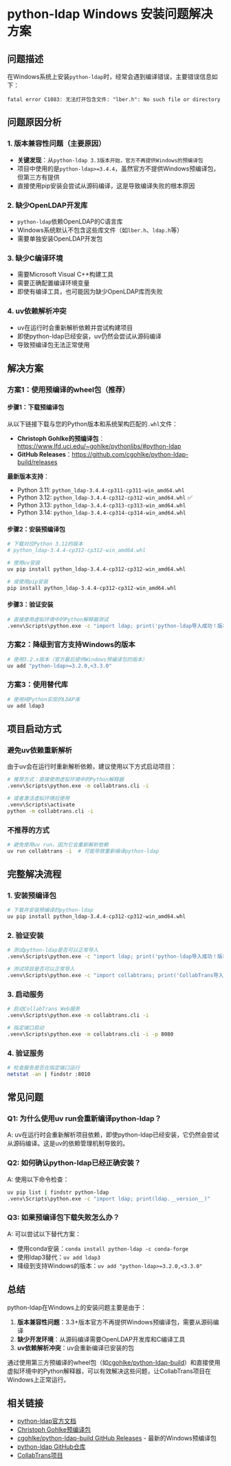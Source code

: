 # python-ldap Windows 安装问题解决方案

## 问题描述

在Windows系统上安装`python-ldap`时，经常会遇到编译错误，主要错误信息如下：

```
fatal error C1083: 无法打开包含文件: "lber.h": No such file or directory
```

## 问题原因分析

### 1. 版本兼容性问题（主要原因）
- **关键发现**：从`python-ldap 3.3版本开始，官方不再提供Windows的预编译包`
- 项目中使用的是`python-ldap>=3.4.4`，虽然官方不提供Windows预编译包，但第三方有提供
- 直接使用pip安装会尝试从源码编译，这是导致编译失败的根本原因

### 2. 缺少OpenLDAP开发库
- `python-ldap`依赖OpenLDAP的C语言库
- Windows系统默认不包含这些库文件（如`lber.h`、`ldap.h`等）
- 需要单独安装OpenLDAP开发包

### 3. 缺少C编译环境
- 需要Microsoft Visual C++构建工具
- 需要正确配置编译环境变量
- 即使有编译工具，也可能因为缺少OpenLDAP库而失败

### 4. uv依赖解析冲突
- uv在运行时会重新解析依赖并尝试构建项目
- 即使python-ldap已经安装，uv仍然会尝试从源码编译
- 导致预编译包无法正常使用

## 解决方案

### 方案1：使用预编译的wheel包（推荐）

#### 步骤1：下载预编译包
从以下链接下载与您的Python版本和系统架构匹配的`.whl`文件：

- **Christoph Gohlke的预编译包**：https://www.lfd.uci.edu/~gohlke/pythonlibs/#python-ldap
- **GitHub Releases**：https://github.com/cgohlke/python-ldap-build/releases

**最新版本支持**：
- Python 3.11: `python_ldap-3.4.4-cp311-cp311-win_amd64.whl`
- Python 3.12: `python_ldap-3.4.4-cp312-cp312-win_amd64.whl` ✅
- Python 3.13: `python_ldap-3.4.4-cp313-cp313-win_amd64.whl`
- Python 3.14: `python_ldap-3.4.4-cp314-cp314-win_amd64.whl`

#### 步骤2：安装预编译包
```bash
# 下载对应Python 3.12的版本
# python_ldap-3.4.4-cp312-cp312-win_amd64.whl

# 使用uv安装
uv pip install python_ldap-3.4.4-cp312-cp312-win_amd64.whl

# 或使用pip安装
pip install python_ldap-3.4.4-cp312-cp312-win_amd64.whl
```

#### 步骤3：验证安装
```bash
# 直接使用虚拟环境中的Python解释器测试
.venv\Scripts\python.exe -c "import ldap; print('python-ldap导入成功！版本:', ldap.__version__)"
```

### 方案2：降级到官方支持Windows的版本
```bash
# 使用3.2.x版本（官方最后提供Windows预编译包的版本）
uv add "python-ldap>=3.2.0,<3.3.0"
```

### 方案3：使用替代库
```bash
# 使用纯Python实现的LDAP库
uv add ldap3
```

## 项目启动方式

### 避免uv依赖重新解析
由于uv会在运行时重新解析依赖，建议使用以下方式启动项目：

```bash
# 推荐方式：直接使用虚拟环境中的Python解释器
.venv\Scripts\python.exe -m collabtrans.cli -i

# 或者激活虚拟环境后使用
.venv\Scripts\activate
python -m collabtrans.cli -i
```

### 不推荐的方式
```bash
# 避免使用uv run，因为它会重新解析依赖
uv run collabtrans -i  # 可能导致重新编译python-ldap
```

## 完整解决流程

### 1. 安装预编译包
```bash
# 下载并安装预编译的python-ldap
uv pip install python_ldap-3.4.4-cp312-cp312-win_amd64.whl
```

### 2. 验证安装
```bash
# 测试python-ldap是否可以正常导入
.venv\Scripts\python.exe -c "import ldap; print('python-ldap导入成功！版本:', ldap.__version__)"

# 测试项目是否可以正常导入
.venv\Scripts\python.exe -c "import collabtrans; print('CollabTrans导入成功！')"
```

### 3. 启动服务
```bash
# 启动CollabTrans Web服务
.venv\Scripts\python.exe -m collabtrans.cli -i

# 指定端口启动
.venv\Scripts\python.exe -m collabtrans.cli -i -p 8080
```

### 4. 验证服务
```bash
# 检查服务是否在指定端口运行
netstat -an | findstr :8010
```

## 常见问题

### Q1: 为什么使用uv run会重新编译python-ldap？
A: uv在运行时会重新解析项目依赖，即使python-ldap已经安装，它仍然会尝试从源码编译。这是uv的依赖管理机制导致的。

### Q2: 如何确认python-ldap已经正确安装？
A: 使用以下命令检查：
```bash
uv pip list | findstr python-ldap
.venv\Scripts\python.exe -c "import ldap; print(ldap.__version__)"
```

### Q3: 如果预编译包下载失败怎么办？
A: 可以尝试以下替代方案：
- 使用conda安装：`conda install python-ldap -c conda-forge`
- 使用ldap3替代：`uv add ldap3`
- 降级到支持Windows的版本：`uv add "python-ldap>=3.2.0,<3.3.0"`

## 总结

python-ldap在Windows上的安装问题主要是由于：
1. **版本兼容性问题**：3.3+版本官方不再提供Windows预编译包，需要从源码编译
2. **缺少开发环境**：从源码编译需要OpenLDAP开发库和C编译工具
3. **uv依赖解析冲突**：uv会重新编译已安装的包

通过使用第三方预编译的wheel包（如[cgohlke/python-ldap-build](https://github.com/cgohlke/python-ldap-build/releases)）和直接使用虚拟环境中的Python解释器，可以有效解决这些问题，让CollabTrans项目在Windows上正常运行。

## 相关链接

- [python-ldap官方文档](https://www.python-ldap.org/)
- [Christoph Gohlke预编译包](https://www.lfd.uci.edu/~gohlke/pythonlibs/#python-ldap)
- [cgohlke/python-ldap-build GitHub Releases](https://github.com/cgohlke/python-ldap-build/releases) - 最新的Windows预编译包
- [python-ldap GitHub仓库](https://github.com/python-ldap/python-ldap)
- [CollabTrans项目](https://github.com/xunbu/docutranslate)
